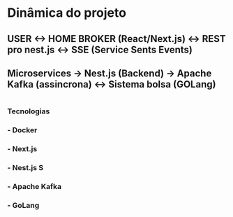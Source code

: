 # Dinâmica do projeto

## USER <-> HOME BROKER (React/Next.js) <-> REST pro nest.js <-> SSE (Service Sents Events)
## Microservices -> Nest.js (Backend) -> Apache Kafka (assincrona) <-> Sistema bolsa (GOLang)
#
### Tecnologias
### - Docker
### - Next.js
### - Nest.js S
### - Apache Kafka
### - GoLang